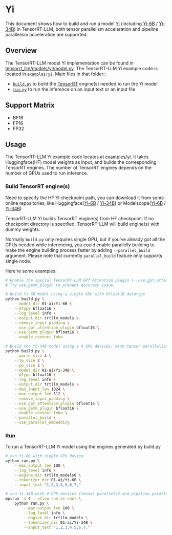 # Yi

This document shows how to build and run a model [Yi](https://github.com/01-ai/Yi) (including [Yi-6B](https://huggingface.co/01-ai/Yi-6B) / [Yi-34B](https://huggingface.co/01-ai/Yi-34B)) in TensorRT-LLM, both tensor parallelism acceleration and pipeline parallelism acceleration are supported.

## Overview

The TensorRT-LLM model Yi implementation can be found in [tensorrt_llm/models/yi/model.py](../../tensorrt_llm/models/yi/model.py). The TensorRT-LLM Yi example code is located in [`examples/yi`](./). 
Main files in that folder::

 * [`build.py`](./build.py) to build the [TensorRT](https://developer.nvidia.com/tensorrt) engine(s) needed to run the Yi model
 * [`run.py`](./run.py) to run the inference on an input text or an input file

## Support Matrix
  * BF16
  * FP16
  * FP32

## Usage

The TensorRT-LLM Yi example code locates at [examples/yi](./). It takes Huggingface(HF) model weights as input, and builds the corresponding TensorRT engines. The number of TensorRT engines depends on the number of GPUs used to run inference.

### Build TensorRT engine(s)

Need to specify the HF Yi checkpoint path, you can download it from some online repositories, like Huggingface([Yi-6B](https://huggingface.co/01-ai/Yi-6B) / [Yi-34B](https://huggingface.co/01-ai/Yi-34B)) or Modelscope([Yi-6B](https://modelscope.cn/models/01ai/Yi-6B/summary) / [Yi-34B](https://modelscope.cn/models/01ai/Yi-34B/summary))

TensorRT-LLM Yi builds TensorRT engine(s) from HF checkpoint. If no checkpoint directory is specified, TensorRT-LLM will build engine(s) with dummy weights.

Normally `build.py` only requires single GPU, but if you've already got all the GPUs needed while inferencing, you could enable parallelly building to make the engine building process faster by adding `--parallel_build` argument. Please note that currently `parallel_build` feature only supports single node.

Here're some examples:

```bash
# Enable the special TensorRT-LLM GPT Attention plugin (--use_gpt_attention_plugin) to increase runtime performance.
# Try use_gemm_plugin to prevent accuracy issue.

# Build Yi-6B model using a single GPU with bfloat16 datatype
python build.py \
    --model_dir 01-ai/Yi-6B \
    --dtype bfloat16 \
    --log_level info \
    --output_dir trtllm_models \
    --remove_input_padding \
    --use_gpt_attention_plugin bfloat16 \
    --use_gemm_plugin bfloat16 \
    --enable_context_fmha

# Build the Yi-34B model using a 4 GPU devices, with tensor parallelism and pipeline parallelism
python build.py \
    --world_size 4 \
    --tp_size 2 \
    --pp_size 2 \
    --model_dir 01-ai/Yi-34B \
    --dtype bfloat16 \
    --log_level info \
    --output_dir trtllm_models \
    --max_input_len 1024 \
    --max_output_len 512 \
    --remove_input_padding \
    --use_gpt_attention_plugin bfloat16 \
    --use_gemm_plugin bfloat16 \
    --enable_context_fmha \
    --parallel_build \
    --use_parallel_embedding
```
### Run

To run a TensorRT-LLM Yi model using the engines generated by build.py

```bash
# run Yi-6B with single GPU device
python run.py \
    --max_output_len 100 \
    --log_level info \
    --engine_dir trtllm_models0 \
    --tokenizer_dir 01-ai/Yi-6B \
    --input_text "1,2,3,4,5,6,7,"

# run Yi-34B with 4 GPU devices (tensor_parallel=2 and pipeline_parallel=2)
mpirun -n 4 --allow-run-as-root \
    python run.py \
        --max_output_len 100 \
        --log_level info \
        --engine_dir trtllm_models \
        --tokenizer_dir 01-ai/Yi-34B \
        --input_text "1,2,3,4,5,6,7,"

